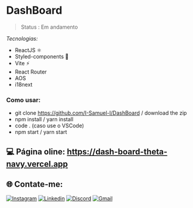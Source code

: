 # DashBoard

> Status : Em andamento 

_Tecnologias:_

- ReactJS ⚛️
- Styled-components 💅
- Vite ⚡
- React Router
- AOS
- i18next

### Como usar:

- git clone https://github.com/I-Samuel-I/DashBoard / download the zip
- npm install / yarn install
- code . (caso use o VSCode)
- npm start / yarn start

## 💻 Página oline: https://dash-board-theta-navy.vercel.app

## 🌐 Contate-me:

[![Instagram](https://img.shields.io/badge/Instagram-E4405F?style=for-the-badge&logo=instagram&logoColor=white)](https://www.instagram.com/sam.pongp/)
[![Linkedin](https://img.shields.io/badge/LinkedIn-0077B5?style=for-the-badge&logo=linkedin&logoColor=white)](https://www.linkedin.com/in/samuel-gomes-481062316/)
[![Discord](https://img.shields.io/badge/Discord-7289DA?style=for-the-badge&logo=discord&logoColor=white)](https://discordapp.com/users/353247502385938432)
[![Gmail](https://img.shields.io/badge/Gmail-D14836?style=for-the-badge&logo=gmail&logoColor=white)](mailto:samgomes.dev@gmail.com)
